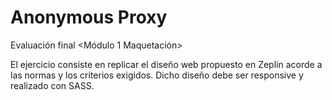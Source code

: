 
# Anonymous Proxy
Evaluación final <Módulo 1 Maquetación>

El ejercicio consiste en replicar el diseño web propuesto en Zeplin acorde a las normas y los criterios exigidos. Dicho diseño debe ser responsive y realizado con SASS.
